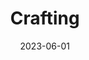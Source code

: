 ---
title: "Crafting"
description: "
                I am a part of RUMakers and RU3D, both clubs where you are able to let your creativity flow through 3D printing and crafting a variety of things like acrylic keychains, light stands, and even heat-pressed t-shirts. 
                "
date: 2023-06-01
thumbnail: https://aryashetty08.github.io/assets/img/crafting-thumbnail.png
link: 
---